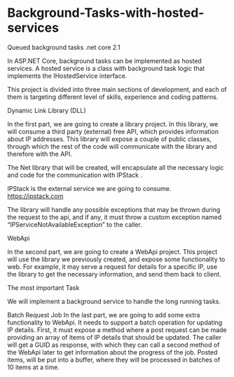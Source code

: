 # Background-Tasks-with-hosted-services
Queued background tasks .net core 2.1




In ASP.NET Core, background tasks can be implemented as hosted services. A hosted service is a class with background task logic that implements the IHostedService interface.



This project is divided into three main sections of development, and each of them is targeting
different level of skills, experience and coding patterns.





Dynamic Link Library (DLL) 

In the first part, we are going to create a library project. In this library, we will consume a
third party (external) free API, which provides information about IP addresses. This library
will expose a couple of public classes, through which the rest of the code will
communicate with the library and therefore with the API.



The Net library that will be created, will encapsulate all the necessary logic and code for the
communication with IPStack . 

IPStack is the external service we are going to consume.  https://ipstack.com

The library will handle any possible exceptions that may be thrown during the request to the
api, and if any, it must throw a custom exception named “IPServiceNotAvailableException” to the
caller.





 WebApi 

In the second part, we are going to create a WebApi project. This project will use the
library we previously created, and expose some functionality to web. For example, it may
serve a request for details for a specific IP, use the library to get the necessary
information, and send them back to client.



The most important Task

We will implement a background service to handle the long running tasks.


Batch Request Job 
In the last part, we are going to add some extra functionality to WebApi. It needs to
support a batch operation for updating IP details. First, it must expose a method where a
post request can be made providing an array of items of IP details that should be
updated. The caller will get a GUID as response, with which they can call a second
method of the WebApi later to get information about the progress of the job. Posted
items, will be put into a buffer, where they will be processed in batches of 10 items at a
time.
